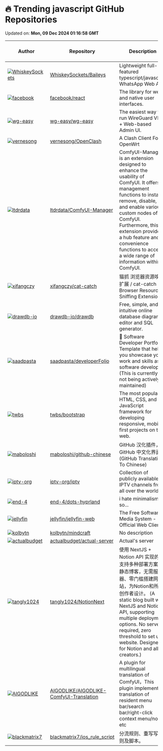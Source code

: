 # 🔥 Trending javascript GitHub Repositories

Updated on: **Mon, 09 Dec 2024 01:16:58 GMT**

| Author | Repository | Description | Language | ⭐ Total Stars | 🌟 Stars Today |
|--------|------------|-------------|----------|----------------|----------------|
| [![WhiskeySockets](https://avatars.githubusercontent.com/u/8328864?s=40&v=4)](https://github.com/WhiskeySockets) | [WhiskeySockets/Baileys](https://github.com/WhiskeySockets/Baileys) | Lightweight full-featured typescript/javascript WhatsApp Web API | JavaScript | 4156 | 6 |
| [![facebook](https://avatars.githubusercontent.com/u/8445?s=40&v=4)](https://github.com/facebook) | [facebook/react](https://github.com/facebook/react) | The library for web and native user interfaces. | JavaScript | 230221 | 64 |
| [![wg-easy](https://avatars.githubusercontent.com/u/47042125?s=40&v=4)](https://github.com/wg-easy) | [wg-easy/wg-easy](https://github.com/wg-easy/wg-easy) | The easiest way to run WireGuard VPN + Web-based Admin UI. | JavaScript | 16218 | 120 |
| [![vernesong](https://avatars.githubusercontent.com/u/42875168?s=40&v=4)](https://github.com/vernesong) | [vernesong/OpenClash](https://github.com/vernesong/OpenClash) | A Clash Client For OpenWrt | JavaScript | 17885 | 12 |
| [![ltdrdata](https://avatars.githubusercontent.com/u/128333288?s=40&v=4)](https://github.com/ltdrdata) | [ltdrdata/ComfyUI-Manager](https://github.com/ltdrdata/ComfyUI-Manager) | ComfyUI-Manager is an extension designed to enhance the usability of ComfyUI. It offers management functions to install, remove, disable, and enable various custom nodes of ComfyUI. Furthermore, this extension provides a hub feature and convenience functions to access a wide range of information within ComfyUI. | JavaScript | 7326 | 22 |
| [![xifangczy](https://avatars.githubusercontent.com/u/1239904?s=40&v=4)](https://github.com/xifangczy) | [xifangczy/cat-catch](https://github.com/xifangczy/cat-catch) | 猫抓 浏览器资源嗅探扩展 / cat-catch Browser Resource Sniffing Extension | JavaScript | 10125 | 11 |
| [![drawdb-io](https://avatars.githubusercontent.com/u/96800776?s=40&v=4)](https://github.com/drawdb-io) | [drawdb-io/drawdb](https://github.com/drawdb-io/drawdb) | Free, simple, and intuitive online database diagram editor and SQL generator. | JavaScript | 22927 | 37 |
| [![saadpasta](https://avatars.githubusercontent.com/u/23307811?s=40&v=4)](https://github.com/saadpasta) | [saadpasta/developerFolio](https://github.com/saadpasta/developerFolio) | 🚀 Software Developer Portfolio Template that helps you showcase your work and skills as a software developer. (This is currently not being actively maintained) | JavaScript | 5572 | 7 |
| [![twbs](https://avatars.githubusercontent.com/u/98681?s=40&v=4)](https://github.com/twbs) | [twbs/bootstrap](https://github.com/twbs/bootstrap) | The most popular HTML, CSS, and JavaScript framework for developing responsive, mobile first projects on the web. | JavaScript | 171033 | 12 |
| [![maboloshi](https://avatars.githubusercontent.com/u/7850715?s=40&v=4)](https://github.com/maboloshi) | [maboloshi/github-chinese](https://github.com/maboloshi/github-chinese) | GitHub 汉化插件，GitHub 中文化界面。 (GitHub Translation To Chinese) | JavaScript | 6146 | 16 |
| [![iptv-org](https://avatars.githubusercontent.com/u/7253922?s=40&v=4)](https://github.com/iptv-org) | [iptv-org/iptv](https://github.com/iptv-org/iptv) | Collection of publicly available IPTV channels from all over the world | JavaScript | 87178 | 75 |
| [![end-4](https://avatars.githubusercontent.com/u/97237370?s=40&v=4)](https://github.com/end-4) | [end-4/dots-hyprland](https://github.com/end-4/dots-hyprland) | i hate minimalism so... | JavaScript | 4665 | 19 |
| [![jellyfin](https://avatars.githubusercontent.com/u/3450688?s=40&v=4)](https://github.com/jellyfin) | [jellyfin/jellyfin-web](https://github.com/jellyfin/jellyfin-web) | The Free Software Media System - Official Web Client | JavaScript | 2437 | 2 |
| [![kolbytn](https://avatars.githubusercontent.com/u/9001247?s=40&v=4)](https://github.com/kolbytn) | [kolbytn/mindcraft](https://github.com/kolbytn/mindcraft) | No description | JavaScript | 2420 | 4 |
| [![actualbudget](https://avatars.githubusercontent.com/u/886567?s=40&v=4)](https://github.com/actualbudget) | [actualbudget/actual-server](https://github.com/actualbudget/actual-server) | Actual's server | JavaScript | 3268 | 3 |
| [![tangly1024](https://avatars.githubusercontent.com/u/15920488?s=40&v=4)](https://github.com/tangly1024) | [tangly1024/NotionNext](https://github.com/tangly1024/NotionNext) | 使用 NextJS + Notion API 实现的，支持多种部署方案的静态博客，无需服务器、零门槛搭建网站，为Notion和所有创作者设计。 (A static blog built with NextJS and Notion API, supporting multiple deployment options. No server required, zero threshold to set up a website. Designed for Notion and all creators.) | JavaScript | 8056 | 10 |
| [![AIGODLIKE](https://avatars.githubusercontent.com/u/122320001?s=40&v=4)](https://github.com/AIGODLIKE) | [AIGODLIKE/AIGODLIKE-ComfyUI-Translation](https://github.com/AIGODLIKE/AIGODLIKE-ComfyUI-Translation) | A plugin for multilingual translation of ComfyUI，This plugin implements translation of resident menu bar/search bar/right-click context menu/node, etc | JavaScript | 1847 | 4 |
| [![blackmatrix7](https://avatars.githubusercontent.com/in/15368?s=40&v=4)](https://github.com/blackmatrix7) | [blackmatrix7/ios_rule_script](https://github.com/blackmatrix7/ios_rule_script) | 分流规则、重写写规则及脚本。 | JavaScript | 18909 | 15 |
